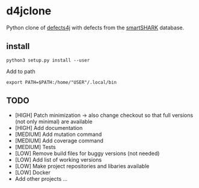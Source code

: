 # d4jclone
Python clone of [defects4j](https://github.com/rjust/defects4j) with defects from the [smartSHARK](https://smartshark.github.io/) database.
## install
```
python3 setup.py install --user
```
Add to path
```
export PATH=$PATH:/home/"USER"/.local/bin
```

## TODO
- \[HIGH\] Patch minimization -> also change checkout so that full versions (not only minimal) are available
- \[HIGH\] Add documentation
- \[MEDIUM\] Add mutation command
- \[MEDIUM\] Add coverage command
- \[MEDIUM\] Tests
- \[LOW\] Remove build files for buggy versions (not needed)
- \[LOW\] Add list of working versions
- \[LOW\] Make project repositories and libaries available
- \[LOW\] Docker
- Add other projects ...
